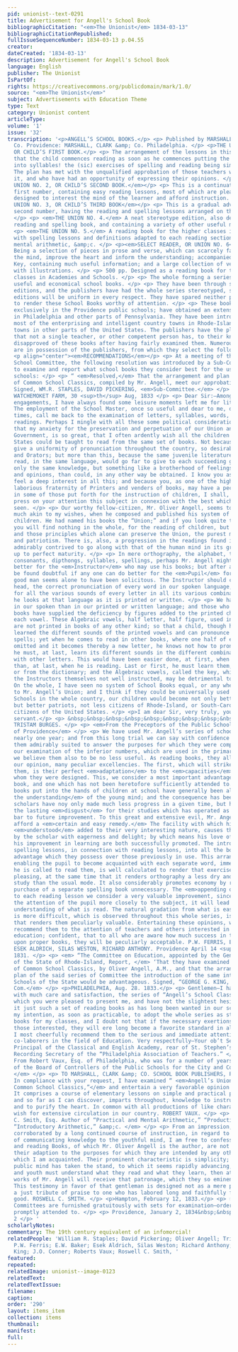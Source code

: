 ```yaml
---
pid: unionist--text-0291
title: Advertisement for Angell's School Book
bibliographicCitation: "<em>The Unionist</em> 1834-03-13"
bibliographicCitationRepublished: 
fullIssueSequenceNumber: 1834-03-13 p.04.55
creator: 
dateCreated: '1834-03-13'
description: Advertisement for Angell's School Book
language: English
publisher: The Unionist
IsPartOf: 
rights: https://creativecommons.org/publicdomain/mark/1.0/
source: "<em>The Unionist</em>"
subject: Advertisements with Education Theme
type: Text
category: Unionist content
articleType: 
volume: '1'
issue: '32'
transcription: '<p>ANGELL’S SCHOOL BOOKS.</p> <p> Published by MARSHALL, BROWN, &amp;
  Co. Providence: MARSHALL, CLARK &amp; Co. Philadelphia. </p> <p>THE UNION NO. 1,
  OR CHILD’S FIRST BOOK.</p> <p> The arrangement of the lessons in this book is such
  that the child commences reading as soon as he commences putting the letters together
  into syllables! the (sic) exercises of spelling and reading being simultaneous.
  The plan has met with the unqualified approbation of those teachers who have used
  it, and who have had an opportunity of expressing their opinions. </p> <p><em>THE
  UNION NO. 2, OR CHILD’S SECOND BOOK.</em></p> <p> This is a continuation of the
  first number, containing easy reading lessons, most of which are pleasing stories,
  designed to interest the mind of the learner and afford instruction. </p> <p><em>THE
  UNION NO. 3, OR CHILD’S THIRD BOOK</em></p> <p> This is a gradual advance from the
  second number, having the reading and spelling lessons arranged on the same plan.
  </p> <p> <em>THE UNION NO. 4.</em> A neat stereotype edition, also designed as a
  reading and spelling book, and containing a variety of other useful matter. </p>
  <p> <em>THE UNION NO. 5.</em> A reading book for the higher classes in common schools,
  with spelling lessons and definitions adapted to each reading section—with tables,
  mental arithmetic, &amp;c. </p> <p><em>SELECT READER, OR UNION NO. 6</em></p> <p>
  Being a selection of pieces in prose and verse, which can scarcely fail to interest
  the mind, improve the heart and inform the understanding; accompanied with an explanatory
  Key, containing much useful information; and a large collection of verbal distinctions
  with illustrations. </p> <p> 500 pp. Designed as a reading book for the highest
  classes in Academies and Schools. </p> <p> The whole forming a series of interesting,
  useful and economical school books. </p> <p> They have been through several large
  editions, and the publishers have had the whole series stereotyped, so that future
  editions will be uniform in every respect. They have spared neither pains nor expense
  to render these School Books worthy of attention. </p> <p> These books are used
  exclusively in the Providence public schools; have obtained an extensive circulation
  in Philadelphia and other parts of Pennsylvania. They have been introduced into
  most of the enterprising and intelligent country towns in Rhode-Island, and many
  towns in other parts of the United States. The publishers have the pleasure to state
  that not a single teacher, or other competent person has, to their knowledge, ever
  disapproved of these books after having fairly examined them. Numerous testimonials
  are in possession of the publishers, from which they select the following. </p>
  <p align="center"><em>RECOMMENDATIONS</em></p> <p> At a meeting of the Providence
  School Committee, the following resolution was introduced by a Sub-Committee, appointed
  to examine and report what school books they consider best for the use of the public
  schools: </p> <p> “ <em>Resolved,</em> That the arrangement and plan of the series
  of Common School Classics, compiled by Mr. Angell, meet our approbation.” </p> <p>
  Signed, WM.R. STAPLES, DAVID PICKERING, <em>Sub-Committee.</em> </p> <p> &nbsp;&nbsp;&nbsp;&nbsp;&nbsp;&nbsp;&nbsp;&nbsp;&nbsp;&nbsp;&nbsp;
  WATCHEMOKET FARM, 30 <sup>th</sup> Aug, 1833 </p> <p> Dear Sir:—Among my political
  engagements, I have always found some leisure moments left me for literary amusement.
  The employment of the School Master, once so useful and dear to me, does now, at
  times, call me back to the examination of letters, syllables, words, spellings and
  readings. Perhaps I mingle with all these some political considerations; for I confess,
  that my anxiety for the preservation and perpetuation of our Union and National
  Government, is so great, that I often ardently wish all the children in the United
  States could be taught to read from the same set of books. Not because this might
  give a uniformity of pronunciation throughout the country, so desirable to Poets
  and Orators; but more than this, because the same juvenile literature studied and
  read, in the same language, would go far to give to each succeeding generation not
  only the same knowledge, but something like a brotherhood of feelings, sentiments,
  and opinions, than could, in any other way be obtained. I know you as a citizen,
  feel a deep interest in all this; and because you, as one of the highly useful and
  laborious fraternity of Printers and venders of books, may have a peculiar interest
  in some of those put forth for the instruction of children, I shall, at this time,
  press on your attention this subject in connexion with the best which I have yet
  seen. </p> <p> Our worthy fellow-citizen, Mr. Oliver Angell, seems to have had purposes
  much akin to my wishes, when he composed and published his system of classics for
  children. He had named his books the “Union;” and if you look quite through them,
  you will find nothing in the whole, for the reading of children, but that spirit
  and those principles which alone can preserve the Union, the purest morals, piety
  and patriotism. There is, also, a progression in the readings found in these books,
  admirably contrived to go along with that of the human mind in its growth from childhood
  up to perfect maturity. </p> <p> In mere orthography, the alphabet, the vowels,
  consonants, dipthongs, syllables, spellings, perhaps Mr. Angell might have done
  better for the <em>Instructor</em> who may use his books; but after all, it will
  be found doubtful if any one can do better for the <em>Pupil</em> for whom this
  good man seems alone to have been solicitous. The Instructor should carry in his
  head, the correct pronunciation of every word in our spoken language, and a key
  for all the various sounds of every letter in all its various combinations whenever
  he looks at that language as it is printed or written. </p> <p> We have more vowels
  in our spoken than in our printed or written language; and those who compose spelling
  books have supplied the deficiency by figures added to the printed character of
  each vowel. These Algebraic vowels, half letter, half figure, used in spelling books,
  are not printed in books of any other kind; so that a child, though he may have
  learned the different sounds of the printed vowels and can pronounce them when he
  spells; yet when he comes to read in other books, where one half of each vowel is
  omitted and it becomes thereby a new letter, he knows not how to pronounce it; and
  he must, at last, learn its different sounds in the different combinations of each
  with other letters. This would have been easier done, at first, when he was spelling,
  than, at last, when he is reading. Last or first, he must learn them, from the Instructor,
  or from the dictionary; and the Algebraic vowels, called the key, while useful to
  the Instructors themselves not well instructed, may be detrimental to the pupil.
  On the whole, I have seen no system of School Books equal, or any where near equal
  to Mr. Angell’s Union; and I think if they could be universally used in our English
  Schools in the whole country, our children would become not only better scholars,
  but better patriots, not less citizens of Rhode-Island, or South-Carolina and more
  citizens of the United States. </p> <p>I am dear Sir, very truly, your obedient
  servant.</p> <p> &nbsp;&nbsp;&nbsp;&nbsp;&nbsp;&nbsp;&nbsp;&nbsp;&nbsp;&nbsp;&nbsp;&nbsp;&nbsp;&nbsp;&nbsp;&nbsp;&nbsp;&nbsp;&nbsp;&nbsp;&nbsp;&nbsp;&nbsp;&nbsp;&nbsp;&nbsp;&nbsp;&nbsp;&nbsp;&nbsp;&nbsp;&nbsp;&nbsp;&nbsp;&nbsp;
  TRISTAM BURGES. </p> <p> <em>From the Preceptors of the Public Schools in the City
  of Providence</em> </p> <p> We have used Mr. Angell’s series of school books, for
  nearly one year; and from this long trial we can say with confidence that we believe
  them admirably suited to answer the purposes for which they were composed. From
  our examination of the inferior numbers, which are used in the primary Schools,
  we believe them also to be no less useful. As reading books, they all combine in
  our opinion, many peculiar excellencies. The first, which will strike all who use
  them, is their perfect <em>adaptation</em> to the <em>capacities</em> of those for
  whom they were designed. This, we consider a most important advantage in an elementary
  book, and one which has not been heretofore sufficiently attended to. </p> <p> The
  books put into the hands of children at school have generally been altogether <em>above
  the understanding</em> of the young mind; and the consequence has been, that the
  scholars have noy only made much less progress in a given time, but have acquired
  the lasting <em>disgust</em> for their studies which has operated as an effectual
  bar to future improvement. To this great and extensive evil, Mr. Angell’s books
  afford a <em>certain and easy remedy.</em> The facility with which his lessons are
  <em>understood</em> added to their very interesting nature, causes them to be read
  by the scholar with eagerness and delight; by which means his love of study and
  his improvement in learning are both successfully promoted. The introduction of
  spelling lessons, in connection with reading lessons, into all the books, is an
  advantage which they possess over those previously in use. This arrangement, by
  enabling the pupil to become acquainted with each separate word, immediately before
  he is called to read them, is well calculated to render that exercise correct and
  pleasing, at the same time that it renders orthography a less dry and uninteresting
  study than the usual mode. It also considerably promotes economy by rendering the
  purchase of a separate spelling book unnecessary. The <em>appending of questions</em>
  to each reading lesson we consider a very valuable improvement, since, by calling
  the attention of the pupil more closely to the subject, it will lead him to a better
  understanding of what is read. The natural gradation from what is easy, to what
  is more difficult, which is observed throughout this whole series, is a circumstance
  that renders them peculiarly valuable. Entertaining these opinions, we cheerfully
  recommend them to the attention of teachers and others interested in the cause of
  education; confident, that to all who are aware how much success in teaching depends
  upon proper books, they will be peculiarly acceptable. P.W. FERRIS, E.W. BAKER,
  ESEK ALDRICH, SILAS WESTON, RICHARD ANTHONY. Providence April 14 <sup>th</sup> ,
  1831. </p> <p> <em> “The Committee on Education, appointed by the General Assembly
  of the State of Rhode-Island, Report, </em> ‘That they have examined the series
  of Common School Classics, by Oliver Angell, A.M., and that the arrangement and
  plan of the said series of Committee the introduction of the same into the Public
  Schools of the State would be advantageous. Signed, “GEORGE G. KING, <em>For the
  Com.</em> </p> <p>PHILADELPHIA, Aug. 28. 1833.</p> <p> Gentlemen—I have examined
  with much care and satisfaction, the series of “Angell’s School Classics,” with
  which you were pleased to present me, and have not the slightest hesitation to pronounce
  it just such a set of reading books as has long been wanted in our schools. It is
  my intention, as soon as practicable, to adopt the whole series as standard reading
  books for my classes, and I doubt not that if the necessary exertions be made by
  those interested, they will ere long become a favorite standard in all our schools.
  I most cheerfully recommend them to the serious and immediate attention of my Philadelphia
  co-laborers in the field of Education. Very respectfully—Your ob’t Servant, J. O’CONNER.
  Principal of the Classical and English Academy, rear of St. Stephen’s Church, and
  Recording Secretary of the “Philadelphia Association of Teachers.” </p> <p> <em>
  From Robert Vaux, Esq. of Philadelphia, who was for a number of years President
  of the Board of Controllers of the Public Schools for the City and County of Philadelphia.
  </em> </p> <p> TO MARSHALL, CLARK &amp; CO. SCHOOL BOOK PUBLISHERS, PHILADELPHIA.
  In compliance with your request, I have examined “ <em>Angell’s Union Series of
  Common School Classics,”</em> and entertain a very favorable opinion of the work.
  It comprises a course of elementary lessons on simple and practical principles,
  and so far as I can discover, imparts throughout, knowledge to instruct the understanding
  and to purify the heart. In common with all productions of like character I could
  wish for extensive circulation in our country. ROBERT VAUX. </p> <p> <em> From Roswell
  C. Smith, Esq. Author of “Practical and Mental Arithmetic,” “Productive Grammar,”
  “Introductory Arithmetic,” &amp;c. </em> </p> <p> From an impression, received and
  corroborated by a long continued course of instruction, in regard to the best methods
  of communicating knowledge to the youthful mind, I am free to confess that the Spelling
  and reading Books, of which Mr. Oliver Angell is the author, are not excelled, in
  their adaption to the purposes for which they are intended by any other books with
  which I am acquainted. Their prominent characteristic is simplicity; and when the
  public mind has taken the stand, to which it seems rapidly advancing, that children
  and youth must understand what they read and what they learn, then at least the
  works of Mr. Angell will receive that patronage, which they so eminently deserve.
  This testimony in favor of that gentleman is designed not as a mere puff; but as
  a just tribute of praise to one who has labored long and faithfully for the public
  good. ROSWELL C. SMITH. </p> <p>Hampton, February 12, 1833.</p> <p> ☞Teachers, School
  Committees are furnished gratuitously with sets for examination—orders from abroad
  promptly attended to. </p> <p> Providence, January 2, 1834&nbsp;&nbsp;&nbsp;&nbsp;&nbsp;&nbsp;&nbsp;&nbsp;&nbsp;&nbsp;&nbsp;&nbsp;&nbsp;&nbsp;&nbsp;&nbsp;&nbsp;&nbsp;&nbsp;&nbsp;&nbsp;&nbsp;&nbsp;&nbsp;&nbsp;&nbsp;&nbsp;&nbsp;&nbsp;&nbsp;&nbsp;&nbsp;&nbsp;&nbsp;&nbsp;&nbsp;&nbsp;&nbsp;&nbsp;&nbsp;&nbsp;&nbsp;&nbsp;&nbsp;&nbsp;&nbsp;&nbsp;&nbsp;&nbsp;
  2 </p> '
scholarlyNotes: 
commentary: The 19th century equivalent of an infomorcial!
relatedPeople: 'William R. Staples; David Pickering; Oliver Angell; Tristam Burges;
  P.W. Ferris; E.W. Baker; Esek Aldrich, Silas Weston; Richard Anthony; George G.
  King; J.O. Conner; Roberts Vaux; Roswell C. Smith, '
featured: 
repeated: 
relatedImage: unionist--image-0123
relatedText: 
relatedTextIssue: 
filename: 
caption: 
order: '290'
layout: items_item
collection: items
thumbnail: 
manifest: 
full: 
---
```

